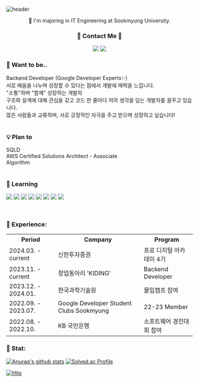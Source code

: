 ![header](https://capsule-render.vercel.app/api?type=wave&color=ADD8E6&height=350&section=header&text=☁️%20ChaeYeon%20☁️&fontSize=40) 


<p align="center">
🏫 I'm majoring in IT Engineering at Sookmyung University. <br>
</p>

<h3 align="center">💌 Contact Me 💌</h3>
<p align="center">
      <a href="mailto:kate2236e@gmail.com"><img src = "https://img.shields.io/badge/mail-red?style=flat-square&logo=GMail&logoColor=white"></a>
      <a href="https://www.instagram.com/c._yeo0n/"><img src = "https://img.shields.io/badge/Instagram-E4405F?style=flat-square&logo=Instagram&logoColor=white"></a>
</p> 
  
### 💭 Want to be..

Backend Developer (Google Developer Experts✨) <br>
서로 배움을 나누며 성장할 수 있다는 점에서 개발에 매력을 느낍니다.<br>
"소통"하며 "함께" 성장하는 개발자<br>
구조와 설계에 대해 관심을 갖고 코드 한 줄마다 저의 생각을 담는 개발자를 꿈꾸고 있습니다.<br>
많은 사람들과 교류하며, 서로 긍정적인 자극을 주고 받으며 성장하고 싶습니다! <br><br>

### 💡 Plan to
SQLD <br>
AWS Certified Solutions Architect - Associate <br>
Algorithm <br><br>

### 🌱 Learning
  <img src="https://img.shields.io/badge/python-3776AB?style=for-the-badge&logo=python&logoColor=white"> <!-- python -->
  <img src="https://img.shields.io/badge/JAVA-007396?style=for-the-badge&logo=python&logoColor=white"> <!-- java -->
  <img src="https://img.shields.io/badge/SpringBoot-6DB33F?style=for-the-badge&logo=SpringBoot&logoColor=white"> <!-- spring boot -->
  <img src="https://img.shields.io/badge/AWS ec2-FF9900?style=for-the-badge&logo=amazonec2&logoColor=white"/>
  <img src="https://img.shields.io/badge/AWS RDS-527FFF?style=for-the-badge&logo=amazonrds&logoColor=white"/>
  <img src="https://img.shields.io/badge/AWS S3-527FFF?style=for-the-badge&logo=amazons3&logoColor=white"/>
  <img src="https://img.shields.io/badge/Github Actions-2088FF?style=for-the-badge&logo=githubactions&logoColor=white"/>
  <img src="https://img.shields.io/badge/git-F05032?style=for-the-badge&logo=git&logoColor=white"> <!-- git -->

<br>

### 🏢 Experience: 

<html lang="en">
<body>

<table>
  <tr>
    <th>Period</th>
    <th>Company</th>
    <th>Program</th>
  </tr>
  <tr>
    <td>2024.03. - current</td>
    <td>신한투자증권</td>
    <td>프로 디지털 아카데미 4기</td>
  </tr>
  <tr>
    <td>2023.11. - current</td>
    <td>창업동아리 'KIDING'</td>
    <td>Backend Developer</td>
  </tr>
  <tr>
    <td>2023.12. - 2024.01.</td>
    <td>한국과학기술원</td>
    <td>몰입캠프 참여</td>
  </tr>
  <tr>
    <td>2022.09. - 2023.07.</td>
    <td>Google Developer Student Clubs Sookmyung</td>
    <td>22-23 Member</td>
  </tr>
  <tr>
    <td>2022.08. - 2022.10.</td>
    <td>KB 국민은행</td>
    <td>소프트웨어 경진대회 참여</td>
  </tr>
</table>

</body>
</html>


### 🏅 Stat:
[![Anurag's github stats](https://github-readme-stats.vercel.app/api?username=ChaeyeonHan)](https://github.com/anuraghazra/github-readme-stats)
[![Solved.ac Profile](http://mazassumnida.wtf/api/v2/generate_badge?boj=walbe0528)](https://solved.ac/walbe0528/)

[![Hits](https://hits.seeyoufarm.com/api/count/incr/badge.svg?url=https%3A%2F%2Fgithub.com%2FChaeyeonHan&count_bg=%234E87E5&title_bg=%23555555&icon=&icon_color=%23E7E7E7&title=hits&edge_flat=false)](https://hits.seeyoufarm.com)

